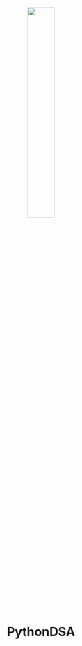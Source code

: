 <br/>

<p align="center">
  <img src="https://github.com/aditeyaS/python-dsa/blob/main/public/logo.svg" width="35%" />
  <h1 align="center">PythonDSA</h1>
</p>
